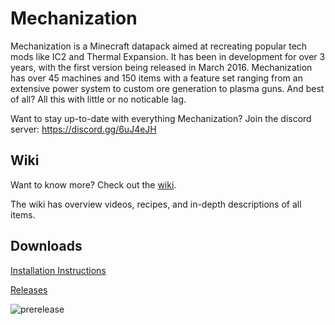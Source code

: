 # Mechanization
Mechanization is a Minecraft datapack aimed at recreating popular tech mods like IC2 and Thermal Expansion. It has been in development for over 3 years, with the first version being released in March 2016. Mechanization has over 45 machines and 150 items with a feature set ranging from an extensive power system to custom ore generation to plasma guns. And best of all? All this with little or no noticable lag.

Want to stay up-to-date with everything Mechanization? Join the discord server: https://discord.gg/6uJ4eJH

## Wiki
Want to know more? Check out the [wiki](https://github.com/ImCoolYeah105/Mechanization/wiki).

The wiki has overview videos, recipes, and in-depth descriptions of all items.

## Downloads

[Installation Instructions](https://github.com/ImCoolYeah105/Mechanization/wiki/Installion)

[Releases](https://github.com/ImCoolYeah105/Mechanization/releases)

![prerelease](https://i.imgur.com/S04DKyE.png)
